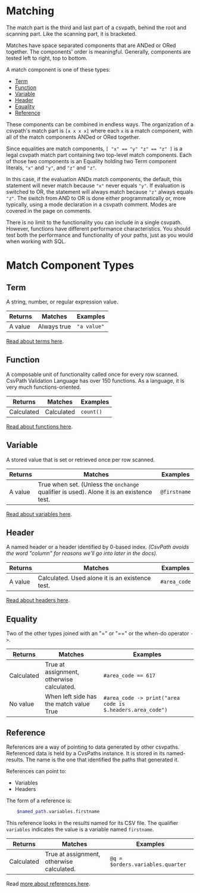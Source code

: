 <a name="matching"></a>

# Matching

The match part is the third and last part of a csvpath, behind the root and scanning part. Like the scanning part, it is bracketed.

Matches have space separated components that are ANDed or ORed together. The components' order is meaningful. Generally, components are tested left to right, top to bottom.

A match component is one of these types:

- [Term](#term)
- [Function](#function)
- [Variable](#variable)
- [Header](#header)
- [Equality](#equality)
- [Reference](#reference)

These components can be combined in endless ways. The organization of a csvpath's match part is `[x x x x]` where each `x` is a match component, with all of the match components ANDed or ORed together.

Since equalities are match components, `[ "x" == "y" "z" == "z" ]` is a legal csvpath match part containing two top-level match components. Each of those two components is an Equality holding two Term component literals, `"x"` and `"y"`, and `"z"` and `"z"`.

In this case, if the evaluation ANDs match components, the default, this statement will never match because `"x"` never equals `"y"`. If evaluation is switched to OR, the statement will always match because `"z"` always equals `"z"`. The switch from AND to OR is done either programmatically or, more typically, using a mode declaration in a csvpath comment. Modes are covered in the page on comments.

There is no limit to the functionality you can include in a single csvpath. However, functions have different performance characteristics. You should test both the performance and functionality of your paths, just as you would when working with SQL.


<a name="Components"></a>

# Match Component Types

<a name="term"></a>

## Term

A string, number, or regular expression value.

|Returns | Matches     | Examples        |
|--------|-------------|-----------------|
|A value | Always true | `"a value"`     |

<a href='https://github.com/dk107dk/csvpath/blob/main/docs/terms.md'>Read about terms here</a>.


<a name="function"></a>

## Function

A composable unit of functionality called once for every row scanned. CsvPath Validation Language has over 150 functions. As a language, it is very much functions-oriented.

|Returns    | Matches    | Examples      |
|-----------|------------|---------------|
|Calculated | Calculated | `count()`     |

<a href='https://github.com/dk107dk/csvpath/blob/main/docs/functions.md'>Read about functions here</a>.


<a name="variable"></a>

## Variable

A stored value that is set or retrieved once per row scanned.

|Returns | Matches | Examples      |
|--------|---------|---------------|
|A value | True when set. (Unless the `onchange` qualifier is used). Alone it is an existence test. | `@firstname` |

<a href='https://github.com/dk107dk/csvpath/blob/main/docs/variables.md'>Read about variables here</a>.


<a name="header"></a>

## Header

A named header or a header identified by 0-based index.
_(CsvPath avoids the word "column" for reasons we'll go into later in the docs)._

|Returns | Matches | Examples      |
|--------|---------|---------------|
|A value | Calculated. Used alone it is an existence test. | `#area_code` |

<a href='https://github.com/dk107dk/csvpath/blob/main/docs/headers.md'>Read about headers here</a>.


<a name="equality"></a>

## Equality

Two of the other types joined with an "=" or "==" or the when-do operator `->`.

|Returns | Matches | Examples      |
|--------|---------|---------------|
|Calculated | True at assignment, otherwise calculated. | `#area_code == 617` |
|No value | When left side has the match value True | `#area_code -> print("area code is $.headers.area_code")` |


<a name="reference"></a>

## Reference

References are a way of pointing to data generated by other csvpaths. Referenced data is held by a CvsPaths instance. It is stored in its named-results. The name is the one that identified the paths that generated it.

References can point to:
- Variables
- Headers

The form of a reference is:

```bash
    $named_path.variables.firstname
```

This reference looks in the results named for its CSV file. The qualifier `variables` indicates the value is a variable named `firstname`.

|Returns    | Matches                                   | Examples               |
|-----------|-------------------------------------------|------------------------|
|Calculated | True at assignment, otherwise calculated. | `@q = $orders.variables.quarter` |


Read <a href='https://github.com/dk107dk/csvpath/blob/main/docs/references.md'>more about references here</a>.

